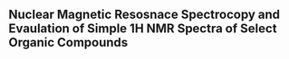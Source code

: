 ## Nuclear Magnetic Resosnace Spectrocopy and Evaulation of Simple 1H NMR Spectra of Select Organic Compounds
